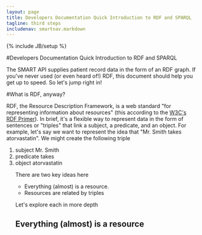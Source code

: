 ```yaml
---
layout: page
title: Developers Documentation Quick Introduction to RDF and SPARQL
tagline: third steps
includenav: smartnav.markdown
---
```

{% include JB/setup %}

<div id="toc"> </div>

#Developers Documentation Quick Introduction to RDF and SPARQL

The SMART API supplies patient record data in the form of an RDF graph. If you've never used (or even heard of!) RDF, this document should help you get up to speed. So let's jump right in! 

#What is RDF, anyway?

RDF, the Resource Description Framework, is a web standard "for representing information about resources" (this according to the [W3C's RDF Primer](http://www.w3.org/TR/2004/REC-rdf-primer-20040210/)). In brief, it's a flexible way to represent data in the form of sentences or "triples" that link a subject, a predicate, and an object. For example, let's say we want to represent the idea that "Mr. Smith takes atorvastatin". We might create the following triple

<ol><li>subject Mr. Smith</li>
    <li>predicate takes</li>
    <li>object atorvastatin </li>
	
There are two key ideas here

<ul><li>Everything (almost) is a resource.</li>
    <li>Resources are related by triples</li>
	</ul>

Let's explore each in more depth

## Everything (almost) is a resource